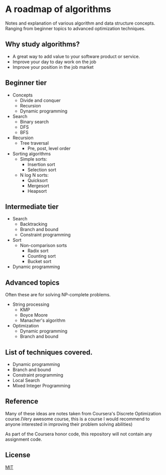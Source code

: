 # A roadmap of algorithms

Notes and explanation of various algorithm and data structure concepts. Ranging from beginner topics to advanced optimization techniques.

## Why study algorithms?

- A great way to add value to your software product or service.
- Improve your day to day work on the job
- Improve your position in the job market

## Beginner tier

- Concepts
  - Divide and conquer
  - Recursion
  - Dynamic programming
- Search
  - Binary search
  - DFS
  - BFS
- Recursion
  - Tree traversal
    - Pre, post, level order
- Sorting algorithms
  - Simple sorts:
    - Insertion sort
    - Selection sort
  - N log N sorts:
    - Quicksort
    - Mergesort
    - Heapsort

## Intermediate tier

- Search
  - Backtracking
  - Branch and bound
  - Constraint programming
- Sort
  - Non-comparison sorts
    - Radix sort
    - Counting sort
    - Bucket sort
- Dynamic programming

## Advanced topics

Often these are for solving NP-complete problems.

- String processing
  - KMP
  - Boyce Moore
  - Manacher's algorithm
- Optimization
  - Dynamic programming
  - Branch and bound

## List of techniques covered.

- Dynamic programming
- Branch and bound
- Constraint programming
- Local Search
- Mixed Integer Programming

## Reference

Many of these ideas are notes taken from Coursera's Discrete Optimization course.(Very awesome course, this is a course I would recommend to anyone interested in improving their problem solving abilities)

As part of the Coursera honor code, this repository will not contain any assignment code.

## License

[MIT](https://choosealicense.com/licenses/mit/)
